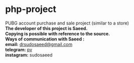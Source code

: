 # php-project
PUBG account purchase and sale project (similar to a store)<br>
**The developer of this project is Saeed.**<br>
**Copying is possible with reference to the source.**<br>
**Ways of communication with Saeed :**<br>
**email:** drsudosaeed@gmail.com<br>
**telegram:** <a class='alert alert-danger' href='https://t.me/iioove'>pv</a><br>
**instagram:** sudosaeed
